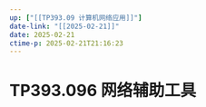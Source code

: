 ```yaml
---
up: ["[[TP393.09 计算机网络应用]]"]
date-link: "[[2025-02-21]]"
date: 2025-02-21
ctime-p: 2025-02-21T21:16:23
---
```


# TP393.096 网络辅助工具
